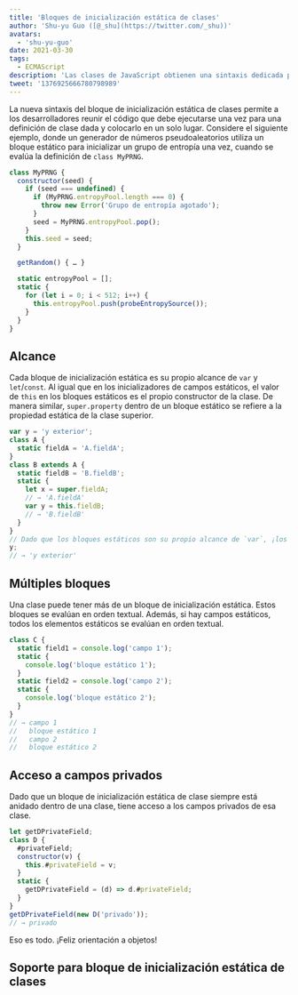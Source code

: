 ```yaml
---
title: 'Bloques de inicialización estática de clases'
author: 'Shu-yu Guo ([@_shu](https://twitter.com/_shu))'
avatars:
  - 'shu-yu-guo'
date: 2021-03-30
tags:
  - ECMAScript
description: 'Las clases de JavaScript obtienen una sintaxis dedicada para la inicialización estática.'
tweet: '1376925666780798989'
---
```

La nueva sintaxis del bloque de inicialización estática de clases permite a los desarrolladores reunir el código que debe ejecutarse una vez para una definición de clase dada y colocarlo en un solo lugar. Considere el siguiente ejemplo, donde un generador de números pseudoaleatorios utiliza un bloque estático para inicializar un grupo de entropía una vez, cuando se evalúa la definición de `class MyPRNG`.

<!--truncate-->
```js
class MyPRNG {
  constructor(seed) {
    if (seed === undefined) {
      if (MyPRNG.entropyPool.length === 0) {
        throw new Error('Grupo de entropía agotado');
      }
      seed = MyPRNG.entropyPool.pop();
    }
    this.seed = seed;
  }

  getRandom() { … }

  static entropyPool = [];
  static {
    for (let i = 0; i < 512; i++) {
      this.entropyPool.push(probeEntropySource());
    }
  }
}
```

## Alcance

Cada bloque de inicialización estática es su propio alcance de `var` y `let`/`const`. Al igual que en los inicializadores de campos estáticos, el valor de `this` en los bloques estáticos es el propio constructor de la clase. De manera similar, `super.property` dentro de un bloque estático se refiere a la propiedad estática de la clase superior.

```js
var y = 'y exterior';
class A {
  static fieldA = 'A.fieldA';
}
class B extends A {
  static fieldB = 'B.fieldB';
  static {
    let x = super.fieldA;
    // → 'A.fieldA'
    var y = this.fieldB;
    // → 'B.fieldB'
  }
}
// Dado que los bloques estáticos son su propio alcance de `var`, ¡los `var` no realizan hoisting!
y;
// → 'y exterior'
```

## Múltiples bloques

Una clase puede tener más de un bloque de inicialización estática. Estos bloques se evalúan en orden textual. Además, si hay campos estáticos, todos los elementos estáticos se evalúan en orden textual.

```js
class C {
  static field1 = console.log('campo 1');
  static {
    console.log('bloque estático 1');
  }
  static field2 = console.log('campo 2');
  static {
    console.log('bloque estático 2');
  }
}
// → campo 1
//   bloque estático 1
//   campo 2
//   bloque estático 2
```

## Acceso a campos privados

Dado que un bloque de inicialización estática de clase siempre está anidado dentro de una clase, tiene acceso a los campos privados de esa clase.

```js
let getDPrivateField;
class D {
  #privateField;
  constructor(v) {
    this.#privateField = v;
  }
  static {
    getDPrivateField = (d) => d.#privateField;
  }
}
getDPrivateField(new D('privado'));
// → privado
```

Eso es todo. ¡Feliz orientación a objetos!

## Soporte para bloque de inicialización estática de clases

<feature-support chrome="91 https://bugs.chromium.org/p/v8/issues/detail?id=11375"
                 firefox="no"
                 safari="no"
                 nodejs="no"
                 babel="yes https://babeljs.io/docs/en/babel-plugin-proposal-class-static-block"></feature-support>
